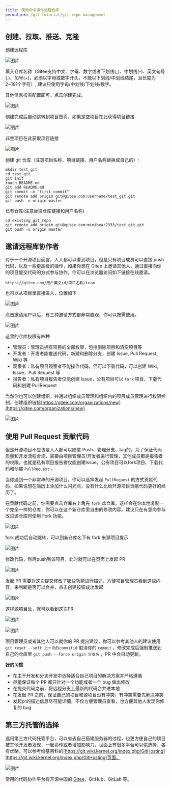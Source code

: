 ```yaml
---
title: 使用命令操作远程仓库
permalink: /git-tutorial/git-repo-management
---
```


## 创建、拉取、推送、克隆

创建远程库

![图片](./../../.vuepress/public/images/4PyWTtPatfEMPva8.png)

填入仓库名称（Gitee支持中文、字母、数字或者下划线(_)、中划线(-)、英文句号(.)、加号(+)，必须以字母或数字开头，不能以下划线/中划线结尾，且长度为2~191个字符）, 建议只使用字母/中划线/下划线/数字。

其他信息按需配置即可，点击创建完成。

![图片](./../../.vuepress/public/images/4XEFGcw8y3lz0s08.png)

创建完成后自动跳转到项目首页，如果是空项目在此获得项目链接

![图片](./../../.vuepress/public/images/y4YdVWdHf0PMv3DO.png)

非空项目在此获取项目链接

![图片](./../../.vuepress/public/images/8KLaeVL4lfdARVmg.png)

创建 git 仓库（注意项目名称、项目链接、用户名称替换成自己的）:

``` shell
mkdir test_git
cd test_git
git init
touch README.md
git add README.md
git commit -m "first commit"
git remote add origin git@gitee.com:username/test_git.git
git push -u origin master
```

已有仓库(注意替换仓库链接和用户名称)

``` shell
cd existing_git_repo
git remote add origin git@gitee.com:minibear2333/test_git.git
git push -u origin master
```

## 邀请远程库协作者

对于一个开源项目而言，人人都可以看到项目，但是只有项目成员可以直接 push 代码，以及一些更高级的操作，如果你想在 Gitee 上邀请其他人，通过直接向你的项目提交代码的方式参与协作，你可以在浏览器访问如下链接在线邀请。

``` shell
https://gitee.com/用户英文id/项目名称/team
```

也可以从项目里直接进入，位置如下

![图片](./../../.vuepress/public/images/tCjmXlajVHT3wBO5.png)

点击邀请用户以后，有三种邀请方式都非常直观，你可以按需使用。

![图片](./../../.vuepress/public/images/RRk20SADHmAxla4c.png)

这里的仓库权限有四种

* 管理员：管理员拥有项目的全部权限，包括删除项目和清空项目等
* 开发者：开发者能推送代码，新建和删除分支，创建 Issue, Pull Request, Wiki 等
* 观察者：私有项目观察者不能操作代码，但可以下载代码，可以创建 Wiki，Issue，Pull Request 等
* 报告者：私有项目报告者仅能创建 Issue，公有项目可以 `Fork` 项目、下载代码和创建 PullRequest

当然你也可以创建组织，并通过组织成员管理和组织内的项目成员管理进行权限控制，创建组织链接[https://gitee.com/organizations/new](https://gitee.com/organizations/new)

![图片](./../../.vuepress/public/images/j7HqrRWsZ32fvk4a.png)

## 使用 Pull Request 贡献代码

但是开源项目不应该是人人都可以随意 Push、管理分支、tag的，为了保证代码质量和开发流程合规，需要由项目管理员/开发者进行管理，其他成员都是报告者的权限，也就是私有项目报告者仅能创建Issue，公有项目可以fork项目、下载代码和创建 `PullRequest` 。

当你遇到一个非常棒的开源项目，你可以选择发起 `PullRequest` 的方式贡献代码，如果说想在简历上添加什么闪光点，没有什么比给开源项目贡献代码更好的经历了。

在贡献代码之前，你需要点击仓库右上角先 `fork` 此仓库，这样会在你本地复制一个完全一样的仓库，你可以在这个新仓库里自由的修改内容。建议只在有意向参与改进该仓库时使用 Fork 功能。

![图片](./../../.vuepress/public/images/Pn896AiiO3WQGIPN.png)

fork 成功后自动跳转，可以到新仓库名下有 fork 来源项目提示

![图片](./../../.vuepress/public/images/a5LZQbof77uA2QiM.png)

修改代码，然后push到该项目，此时就可以在页面上发起 PR

![图片](./../../.vuepress/public/images/BJIDxe2ZoBfoxUrz.png)

发起 PR 需要对这次提交修改了哪些功能进行描述，方便项目管理员看到这些内容，来判断是否可以合并，点击创建按钮成功发起

![图片](./../../.vuepress/public/images/Ev3LOjIyyvWUy8a2.png)

这样源项目处，就可以看到这次PR

![图片](./../../.vuepress/public/images/0NoZ7Wk6PTbqVcXd.png)

![图片](./../../.vuepress/public/images/n4cDod09ZW48K83s.png)

项目管理员或者其他人可以就你的 PR 提出建议，你可以参考其他人的建议使用 `git reset --soft 上一次的commitid` 取消你的 `commit` ，修改完成后强制推送到自己的仓库里 `git push --force origin 分支名` ，PR 中会自动更新。

**好的习惯**

* 在主干开发和分支开发中选择适合自己项目的解决方案并严格遵循
* 尽量保证每个 PR 都只针对一个功能或者一个 bug 做出修改
* 在提交代码之前，将远程分支上最新的代码合并进本地
* 在发起 PR 之前，保证自己的项目和源项目没有冲突，有冲突需要先解决冲突
* 发起pr的描述信息尽可能详细，不仅方便管理员查看，也方便其他人发现你修复的 bug

## 第三方托管的选择

选用第三方代码托管平台，可以省去自己搭建服务器的过程，也更方便自己的项目被其他开发者发现，一起协作或者增加影响力，世面上有很多平台可以供选择，各有优略，可以参考维基百科的[https://git.wiki.kernel.org/index.php/GitHosting](https://git.wiki.kernel.org/index.php/GitHosting)页面。

![图片](./../../.vuepress/public/images/TethsFXt2ISwRJFE.png)

常用的代码协作平台有开源中国的 [Gitee](https://gitee.com/)、GitHub、GitLab 等。
